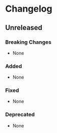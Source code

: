 # Changelog

## Unreleased

### Breaking Changes

- None

### Added

- None

### Fixed

- None

### Deprecated

- None
